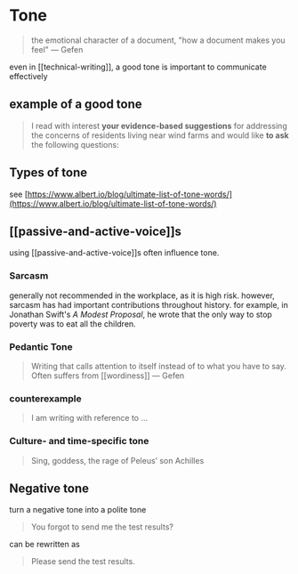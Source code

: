 # Tone

> the emotional character of a document, "how a document makes you feel" — Gefen

even in [[technical-writing]], a good tone is important to communicate effectively

## example of a good tone

> I read with interest **your evidence-based suggestions** for addressing the concerns of residents living near wind farms and would like **to ask** the following questions:

## Types of tone

see [https://www.albert.io/blog/ultimate-list-of-tone-words/](https://www.albert.io/blog/ultimate-list-of-tone-words/)

## [[passive-and-active-voice]]s

using [[passive-and-active-voice]]s often influence tone.

### Sarcasm

generally not recommended in the workplace, as it is high risk. however, sarcasm has had important contributions throughout history. for example, in Jonathan Swift's _A Modest Proposal_, he wrote that the only way to stop poverty was to eat all the children.

### Pedantic Tone

> Writing that calls attention to itself instead of to what you have to say. Often suffers from [[wordiness]] — Gefen

### counterexample

> I am writing with reference to $\dots$

### Culture- and time-specific tone

> Sing, goddess, the rage of Peleus’ son Achilles

## Negative tone

turn a negative tone into a polite tone

> You forgot to send me the test results?

can be rewritten as

> Please send the test results.
